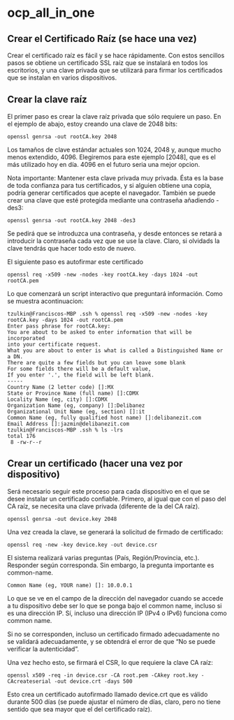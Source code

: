 # ocp_all_in_one

## Crear el Certificado Raíz (se hace una vez)
Crear el certificado raíz es fácil y se hace rápidamente. Con estos sencillos pasos se obtiene un certificado SSL raíz que se instalará en todos los escritorios, y una clave privada que se utilizará para firmar los certificados que se instalan en varios dispositivos.

## Crear la clave raíz
El primer paso es crear la clave raíz privada que sólo requiere un paso. En el ejemplo de abajo, estoy creando una clave de 2048 bits:

``` openssl
openssl genrsa -out rootCA.key 2048
```

Los tamaños de clave estándar actuales son 1024, 2048 y, aunque mucho menos extendido, 4096. Elegiremos para este ejemplo [2048], que es el más utilizado hoy en día. 4096 en el futuro seria una mejor opcion.

Nota importante: Mantener esta clave privada muy privada. Ésta es la base de toda confianza para tus certificados, y si alguien obtiene una copia, podría generar certificados que acepte el navegador. También se puede crear una clave que esté protegida mediante una contraseña añadiendo -des3:

``` openssl
openssl genrsa -out rootCA.key 2048 -des3
```

Se pedirá que se introduzca una contraseña, y desde entonces se retará a introducir la contraseña cada vez que se use la clave. Claro, si olvidads la clave tendrás que hacer todo esto de nuevo.

El siguiente paso es autofirmar este certificado

``` openssl
openssl req -x509 -new -nodes -key rootCA.key -days 1024 -out rootCA.pem
```

Lo que comenzará un script interactivo que preguntará información. Como se muestra acontinuacion:

``` openssl
tzulkin@Franciscos-MBP .ssh % openssl req -x509 -new -nodes -key rootCA.key -days 1024 -out rootCA.pem
Enter pass phrase for rootCA.key:
You are about to be asked to enter information that will be incorporated
into your certificate request.
What you are about to enter is what is called a Distinguished Name or a DN.
There are quite a few fields but you can leave some blank
For some fields there will be a default value,
If you enter '.', the field will be left blank.
-----
Country Name (2 letter code) []:MX
State or Province Name (full name) []:CDMX
Locality Name (eg, city) []:CDMX
Organization Name (eg, company) []:Delibanez
Organizational Unit Name (eg, section) []:it
Common Name (eg, fully qualified host name) []:delibanezit.com
Email Address []:jazmin@delibanezit.com
tzulkin@Franciscos-MBP .ssh % ls -lrs                                                                 
total 176
 8 -rw-r--r
```

## Crear un certificado (hacer una vez por dispositivo)

Será necesario seguir este proceso para cada dispositivo en el que se desee instalar un certificado confiable. Primero, al igual que con el paso del CA raíz, se necesita una clave privada (diferente de la del CA raíz).

``` openssl
openssl genrsa -out device.key 2048
```

Una vez creada la clave, se generará la solicitud de firmado de certificado:

``` openssl
openssl req -new -key device.key -out device.csr
```

El sistema realizará varias preguntas (País, Región/Provincia, etc.). Responder según corresponda. Sin embargo, la pregunta importante es common-name.

``` openssl
Common Name (eg, YOUR name) []: 10.0.0.1
```

Lo que se ve en el campo de la dirección del navegador cuando se accede a tu dispositivo debe ser lo que se ponga bajo el common name, incluso si es una dirección IP. Sí, incluso una dirección IP (IPv4 o IPv6) funciona como common name.

Si no se corresponden, incluso un certificado firmado adecuadamente no se validará adecuadamente, y se obtendrá el error de que “No se puede verificar la autenticidad”.

Una vez hecho esto, se firmará el CSR, lo que requiere la clave CA raíz:

``` openssl
openssl x509 -req -in device.csr -CA root.pem -CAkey root.key -CAcreateserial -out device.crt -days 500
```

Esto crea un certificado autofirmado llamado device.crt que es válido durante 500 días (se puede ajustar el número de días, claro, pero no tiene sentido que sea mayor que el del certificado raíz).
